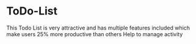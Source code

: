 # ToDo-List
This Todo List is very attractive and has multiple features included which make users 25% more productive than others
Help to manage activity
